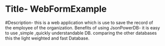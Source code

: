 # Title- WebFormExample
#Description- this is a web application which is use to save the record of the employee of the organization. 
Benefits of using JsonPowerDB- it is easy to use ,simple ,quickly understandable DB. comparing the other databases this the light weighted and fast Database.
